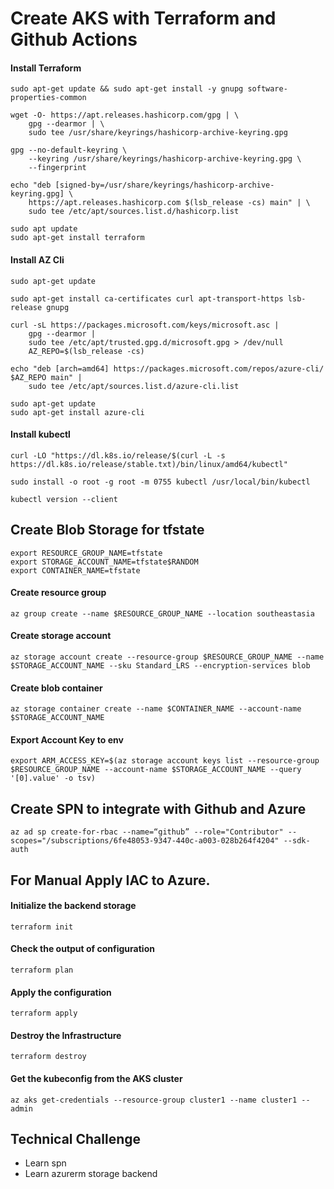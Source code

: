 
  

# Create AKS with Terraform and Github Actions
#### Install Terraform
<pre><code>sudo apt-get update && sudo apt-get install -y gnupg software-properties-common</code></pre>
<pre><code>wget -O- https://apt.releases.hashicorp.com/gpg | \
	gpg --dearmor | \
	sudo tee /usr/share/keyrings/hashicorp-archive-keyring.gpg</code></pre>
<pre><code>gpg --no-default-keyring \
	--keyring /usr/share/keyrings/hashicorp-archive-keyring.gpg \
	--fingerprint</code></pre>
<pre><code>echo "deb [signed-by=/usr/share/keyrings/hashicorp-archive-keyring.gpg] \
	https://apt.releases.hashicorp.com $(lsb_release -cs) main" | \
	sudo tee /etc/apt/sources.list.d/hashicorp.list</code></pre>
<pre><code>sudo apt update
sudo apt-get install terraform</code></pre>

#### Install AZ Cli
<pre><code>sudo apt-get update</code></pre>
<pre><code>sudo apt-get install ca-certificates curl apt-transport-https lsb-release gnupg</code></pre>
<pre><code>curl -sL https://packages.microsoft.com/keys/microsoft.asc |
	gpg --dearmor |
	sudo tee /etc/apt/trusted.gpg.d/microsoft.gpg > /dev/null
	AZ_REPO=$(lsb_release -cs)</code></pre>
<pre><code>echo "deb [arch=amd64] https://packages.microsoft.com/repos/azure-cli/ $AZ_REPO main" |
	sudo tee /etc/apt/sources.list.d/azure-cli.list</code></pre>
<pre><code>sudo apt-get update
sudo apt-get install azure-cli</code></pre>

#### Install kubectl
<pre><code>curl -LO "https://dl.k8s.io/release/$(curl -L -s https://dl.k8s.io/release/stable.txt)/bin/linux/amd64/kubectl"</code></pre>
<pre><code>sudo install -o root -g root -m 0755 kubectl /usr/local/bin/kubectl</code></pre>
<pre><code>kubectl version --client</code></pre>

## Create Blob Storage for tfstate
<pre><code>export RESOURCE_GROUP_NAME=tfstate
export STORAGE_ACCOUNT_NAME=tfstate$RANDOM
export CONTAINER_NAME=tfstate</code></pre>

#### Create resource group
<pre><code>az group create --name $RESOURCE_GROUP_NAME --location southeastasia</code></pre>

#### Create storage account
<pre><code>az storage account create --resource-group $RESOURCE_GROUP_NAME --name $STORAGE_ACCOUNT_NAME --sku Standard_LRS --encryption-services blob</code></pre>

#### Create blob container
<pre><code>az storage container create --name $CONTAINER_NAME --account-name $STORAGE_ACCOUNT_NAME</code></pre>

#### Export Account Key to env
<pre><code>export ARM_ACCESS_KEY=$(az storage account keys list --resource-group $RESOURCE_GROUP_NAME --account-name $STORAGE_ACCOUNT_NAME --query '[0].value' -o tsv)</code></pre>

## Create SPN to integrate with Github and Azure
<pre><code>az ad sp create-for-rbac --name=“github” --role="Contributor" --scopes="/subscriptions/6fe48053-9347-440c-a003-028b264f4204" --sdk-auth</code></pre>

## For Manual Apply IAC to Azure.
#### Initialize the backend storage
<pre><code>terraform init </code></pre>

#### Check the output of configuration
<pre><code>terraform plan </code></pre>

#### Apply the configuration
<pre><code>terraform apply </code></pre>

#### Destroy the Infrastructure
<pre><code>terraform destroy </code></pre>

#### Get the kubeconfig from the AKS cluster
<pre><code>az aks get-credentials --resource-group cluster1 --name cluster1 --admin </code></pre>

## Technical Challenge
- Learn spn
- Learn azurerm storage backend